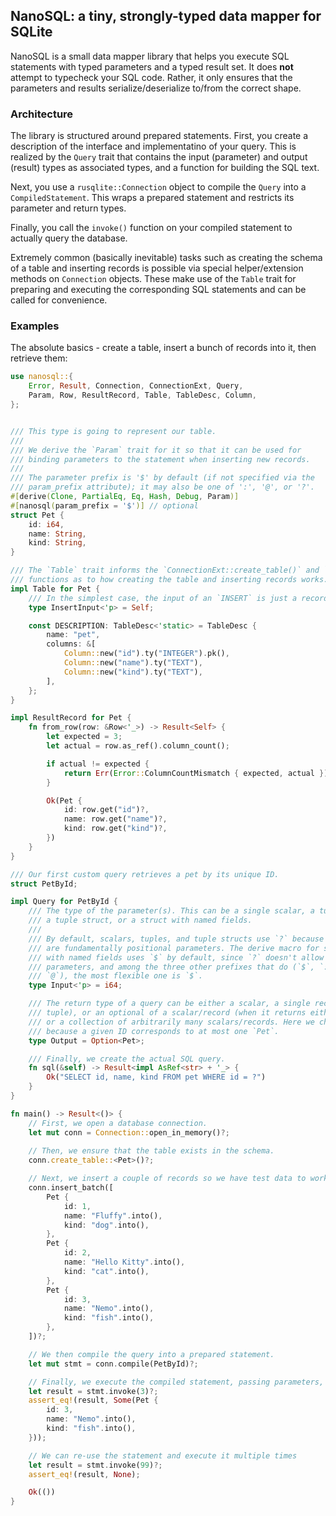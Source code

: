 ## NanoSQL: a tiny, strongly-typed data mapper for SQLite

NanoSQL is a small data mapper library that helps you execute SQL statements with typed
parameters and a typed result set. It does **not** attempt to typecheck your SQL code.
Rather, it only ensures that the parameters and results serialize/deserialize to/from
the correct shape.

### Architecture

The library is structured around prepared statements. First, you create a description
of the interface and implementatino of your query. This is realized by the `Query` trait
that contains the input (parameter) and output (result) types as associated types, and
a function for building the SQL text.

Next, you use a `rusqlite::Connection` object to compile the `Query` into a `CompiledStatement`.
This wraps a prepared statement and restricts its parameter and return types.

Finally, you call the `invoke()` function on your compiled statement to actually query the database.

Extremely common (basically inevitable) tasks such as creating the schema of a table and
inserting records is possible via special helper/extension methods on `Connection` objects.
These make use of the `Table` trait for preparing and executing the corresponding SQL statements
and can be called for convenience.

### Examples

The absolute basics - create a table, insert a bunch of records into it, then retrieve them:

```rust
use nanosql::{
    Error, Result, Connection, ConnectionExt, Query,
    Param, Row, ResultRecord, Table, TableDesc, Column,
};


/// This type is going to represent our table.
///
/// We derive the `Param` trait for it so that it can be used for
/// binding parameters to the statement when inserting new records.
///
/// The parameter prefix is '$' by default (if not specified via the
/// param_prefix attribute); it may also be one of ':', '@', or '?'.
#[derive(Clone, PartialEq, Eq, Hash, Debug, Param)]
#[nanosql(param_prefix = '$')] // optional
struct Pet {
    id: i64,
    name: String,
    kind: String,
}

/// The `Table` trait informs the `ConnectionExt::create_table()` and `ConnectionExt::insert_batch()`
/// functions as to how creating the table and inserting records works.
impl Table for Pet {
    /// In the simplest case, the input of an `INSERT` is just a record of the table type.
    type InsertInput<'p> = Self;

    const DESCRIPTION: TableDesc<'static> = TableDesc {
        name: "pet",
        columns: &[
            Column::new("id").ty("INTEGER").pk(),
            Column::new("name").ty("TEXT"),
            Column::new("kind").ty("TEXT"),
        ],
    };
}

impl ResultRecord for Pet {
    fn from_row(row: &Row<'_>) -> Result<Self> {
        let expected = 3;
        let actual = row.as_ref().column_count();

        if actual != expected {
            return Err(Error::ColumnCountMismatch { expected, actual });
        }

        Ok(Pet {
            id: row.get("id")?,
            name: row.get("name")?,
            kind: row.get("kind")?,
        })
    }
}

/// Our first custom query retrieves a pet by its unique ID.
struct PetById;

impl Query for PetById {
    /// The type of the parameter(s). This can be a single scalar, a tuple,
    /// a tuple struct, or a struct with named fields.
    ///
    /// By default, scalars, tuples, and tuple structs use `?` because they
    /// are fundamentally positional parameters. The derive macro for structs
    /// with named fields uses `$` by default, since `?` doesn't allow named
    /// parameters, and among the three other prefixes that do (`$`, `:`, and
    /// `@`), the most flexible one is `$`.
    type Input<'p> = i64;

    /// The return type of a query can be either a scalar, a single record (struct or
    /// tuple), or an optional of a scalar/record (when it returns either 0 or 1 rows),
    /// or a collection of arbitrarily many scalars/records. Here we choose an `Option`,
    /// because a given ID corresponds to at most one `Pet`.
    type Output = Option<Pet>;

    /// Finally, we create the actual SQL query.
    fn sql(&self) -> Result<impl AsRef<str> + '_> {
        Ok("SELECT id, name, kind FROM pet WHERE id = ?")
    }
}

fn main() -> Result<()> {
    // First, we open a database connection.
    let mut conn = Connection::open_in_memory()?;
    
    // Then, we ensure that the table exists in the schema.
    conn.create_table::<Pet>()?;

    // Next, we insert a couple of records so we have test data to work on.
    conn.insert_batch([
        Pet {
            id: 1,
            name: "Fluffy".into(),
            kind: "dog".into(),
        },
        Pet {
            id: 2,
            name: "Hello Kitty".into(),
            kind: "cat".into(),
        },
        Pet {
            id: 3,
            name: "Nemo".into(),
            kind: "fish".into(),
        },
    ])?;

    // We then compile the query into a prepared statement.
    let mut stmt = conn.compile(PetById)?;

    // Finally, we execute the compiled statement, passing parameters, and retrieve the results.
    let result = stmt.invoke(3)?;
    assert_eq!(result, Some(Pet { 
        id: 3,
        name: "Nemo".into(), 
        kind: "fish".into(),
    }));

    // We can re-use the statement and execute it multiple times
    let result = stmt.invoke(99)?;
    assert_eq!(result, None);

    Ok(())
}
```
